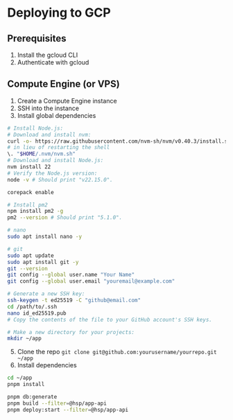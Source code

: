 # Deploying to GCP
## Prerequisites
1. Install the gcloud CLI
2. Authenticate with gcloud

## Compute Engine (or VPS)
1. Create a Compute Engine instance
2. SSH into the instance
3. Install global dependencies

```bash
# Install Node.js:
# Download and install nvm:
curl -o- https://raw.githubusercontent.com/nvm-sh/nvm/v0.40.3/install.sh | bash
# in lieu of restarting the shell
\. "$HOME/.nvm/nvm.sh"
# Download and install Node.js:
nvm install 22
# Verify the Node.js version:
node -v # Should print "v22.15.0".

corepack enable

# Install pm2
npm install pm2 -g
pm2 --version # Should print "5.1.0".

# nano
sudo apt install nano -y

# git
sudo apt update
sudo apt install git -y
git --version
git config --global user.name "Your Name"
git config --global user.email "youremail@example.com"

# Generate a new SSH key:
ssh-keygen -t ed25519 -C "github@email.com"
cd /path/to/.ssh
nano id_ed25519.pub
# Copy the contents of the file to your GitHub account's SSH keys.

# Make a new directory for your projects:
mkdir ~/app
```

5. Clone the repo `git clone git@github.com:yourusername/yourrepo.git ~/app`
6. Install dependencies

```bash
cd ~/app
pnpm install

pnpm db:generate
pnpm build --filter=@hsp/app-api
pnpm deploy:start --filter=@hsp/app-api
```